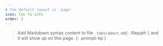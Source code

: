 ```yaml
---
# the default layout is 'page'
icon: fas fa-info
order: 3
---
```


> Add Markdown syntax content to file `_tabs/about.md`{: .filepath } and it will show up on this page.
> {: .prompt-tip }
